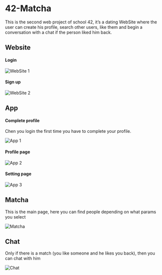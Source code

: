 # 42-Matcha
This is the second web project of school 42, it’s a dating WebSite where the user can create his profile, search other users, like them and begin a conversation with a chat if the person liked him back.

<h2>Website</h2>
<h4>Login</h4>

![WebSite 1](https://github.com/Elliop/42-Matcha/blob/main/Matcha/frontend/static/Matcha-1.png?raw=true)
<h4>Sign up</h4>

![WebSite 2](https://github.com/Elliop/42-Matcha/blob/main/Matcha/frontend/static/Matcha-2.png?raw=true)

<h2>App</h2>
<h4>Complete profile</h4>
<p>Chen you login the first time you have to complete your profile.</p>

![App 1](https://github.com/Elliop/42-Matcha/blob/main/Matcha/frontend/static/Matcha-3.png?raw=true)
<h4>Profile page</h4>

![App 2](https://github.com/Elliop/42-Matcha/blob/main/Matcha/frontend/static/Matcha-4.png?raw=true)
<h4>Setting page</h4>

![App 3](https://github.com/Elliop/42-Matcha/blob/main/Matcha/frontend/static/Matcha-5.png?raw=true)
<h2>Matcha</h2>
<p>This is the main page, here you can find people depending on what params you select</p>

![Matcha](https://github.com/Elliop/42-Matcha/blob/main/Matcha/frontend/static/Matcha-6.png?raw=true)

<h2>Chat</h2>
<p>Only if there is a match (you like someone and he likes you back), then you can chat with him</p>

![Chat](https://github.com/Elliop/42-Matcha/blob/main/Matcha/frontend/static/Matcha-7.png?raw=true)
